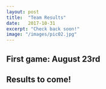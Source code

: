 ```yaml
---
layout: post
title:  "Team Results"
date:   2017-10-31
excerpt: "Check back soon!"
image: "/images/pic02.jpg"
---
```


## First game: August 23rd

## Results to come!




<!--
### Auto-Generating Sitemap
The sitemap is auto generated! Just simply change the front matter of each site. It looks like so...
```
sitemap:
    priority: 0.7
    lastmod: 2017-11-02
    changefreq: weekly
```
### Formspring integration
The contact form below each page on the footer actually collects information! Just change your email address in the ```_config.yml``` file!
-->